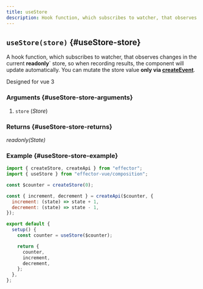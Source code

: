 ```yaml
---
title: useStore
description: Hook function, which subscribes to watcher, that observes changes in store. Designed for vue 3
---
```


## `useStore(store)` {#useStore-store}

A hook function, which subscribes to watcher, that observes changes in the current **readonly**` store, so when recording results, the component will update automatically.
You can mutate the store value **only via [createEvent](/en/api/effector/createEvent)**.

Designed for vue 3

### Arguments {#useStore-store-arguments}

1. `store` (_Store_)

### Returns {#useStore-store-returns}

_readonly(State)_

### Example {#useStore-store-example}

```js
import { createStore, createApi } from "effector";
import { useStore } from "effector-vue/composition";

const $counter = createStore(0);

const { increment, decrement } = createApi($counter, {
  increment: (state) => state + 1,
  decrement: (state) => state - 1,
});

export default {
  setup() {
    const counter = useStore($counter);

    return {
      counter,
      increment,
      decrement,
    };
  },
};
```
